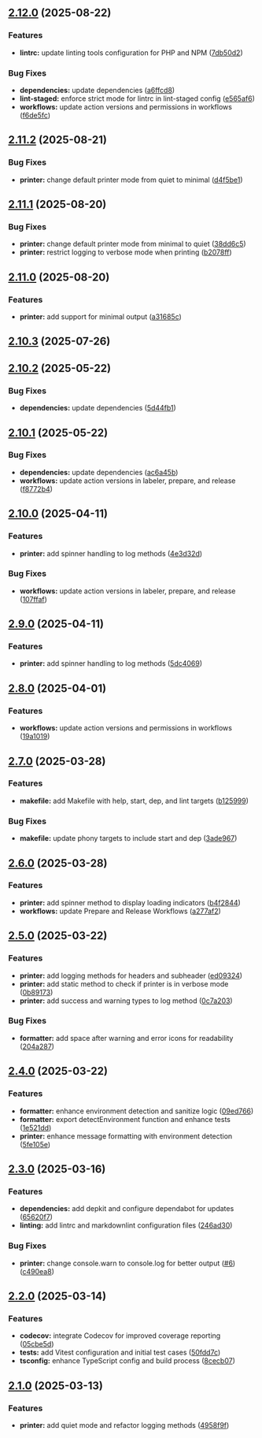 ## [2.12.0](https://github.com/SP-Packages/printer/compare/v2.11.2...v2.12.0) (2025-08-22)

### Features

* **lintrc:** update linting tools configuration for PHP and NPM ([7db50d2](https://github.com/SP-Packages/printer/commit/7db50d27b302b3650ca180e70ba7cc438a53dadf))

### Bug Fixes

* **dependencies:** update dependencies ([a6ffcd8](https://github.com/SP-Packages/printer/commit/a6ffcd82f34def0baf6aa55f592677d4d600b513))
* **lint-staged:** enforce strict mode for lintrc in lint-staged config ([e565af6](https://github.com/SP-Packages/printer/commit/e565af6f816dd45ff673c1d6958fc6edbef89f0b))
* **workflows:** update action versions and permissions in workflows ([f6de5fc](https://github.com/SP-Packages/printer/commit/f6de5fc899247d8ebb476ca9468363196830c3f3))

## [2.11.2](https://github.com/SP-Packages/printer/compare/v2.11.1...v2.11.2) (2025-08-21)

### Bug Fixes

* **printer:** change default printer mode from quiet to minimal ([d4f5be1](https://github.com/SP-Packages/printer/commit/d4f5be17e4d1b3907acc3c796ad807ee80be0478))

## [2.11.1](https://github.com/SP-Packages/printer/compare/v2.11.0...v2.11.1) (2025-08-20)

### Bug Fixes

* **printer:** change default printer mode from minimal to quiet ([38dd6c5](https://github.com/SP-Packages/printer/commit/38dd6c5646de8b0bd3fe66c3731c1eed71860d68))
* **printer:** restrict logging to verbose mode when printing ([b2078ff](https://github.com/SP-Packages/printer/commit/b2078ff2ecfc63efa53628fd82534b4ca2780ad1))

## [2.11.0](https://github.com/SP-Packages/printer/compare/v2.10.3...v2.11.0) (2025-08-20)

### Features

* **printer:** add support for minimal output ([a31685c](https://github.com/SP-Packages/printer/commit/a31685c11dba854570ec9372569fc99263fb1be9))

## [2.10.3](https://github.com/SP-Packages/printer/compare/v2.10.2...v2.10.3) (2025-07-26)

## [2.10.2](https://github.com/SP-Packages/printer/compare/v2.10.1...v2.10.2) (2025-05-22)

### Bug Fixes

* **dependencies:** update dependencies ([5d44fb1](https://github.com/SP-Packages/printer/commit/5d44fb186d5d11b9bf16864cc088b6e6aa2e63d1))

## [2.10.1](https://github.com/SP-Packages/printer/compare/v2.10.0...v2.10.1) (2025-05-22)

### Bug Fixes

* **dependencies:** update dependencies ([ac6a45b](https://github.com/SP-Packages/printer/commit/ac6a45b765e9218ac12aedacbf35f1b88d657fbd))
* **workflows:** update action versions in labeler, prepare, and release ([f8772b4](https://github.com/SP-Packages/printer/commit/f8772b4494daf61b7fd209b081dccd2a5c5e6e3a))

## [2.10.0](https://github.com/SP-Packages/printer/compare/v2.9.0...v2.10.0) (2025-04-11)

### Features

* **printer:** add spinner handling to log methods ([4e3d32d](https://github.com/SP-Packages/printer/commit/4e3d32db4a6b5f2c27eed389334c6ea446d5924f))

### Bug Fixes

* **workflows:** update action versions in labeler, prepare, and release ([107ffaf](https://github.com/SP-Packages/printer/commit/107ffaf04a30d2e483b48a0a464b49ccafcc1ab1))

## [2.9.0](https://github.com/SP-Packages/printer/compare/v2.8.0...v2.9.0) (2025-04-11)

### Features

* **printer:** add spinner handling to log methods ([5dc4069](https://github.com/SP-Packages/printer/commit/5dc40693b6d47ad4bca75d5a59ce464c507be2f1))

## [2.8.0](https://github.com/SP-Packages/printer/compare/v2.7.0...v2.8.0) (2025-04-01)

### Features

* **workflows:** update action versions and permissions in workflows ([19a1019](https://github.com/SP-Packages/printer/commit/19a10197eccaf8068e50ce3329ad4945ee5d43db))

## [2.7.0](https://github.com/SP-Packages/printer/compare/v2.6.0...v2.7.0) (2025-03-28)

### Features

* **makefile:** add Makefile with help, start, dep, and lint targets ([b125999](https://github.com/SP-Packages/printer/commit/b125999fbac920128702cacbfff55238436355d0))

### Bug Fixes

* **makefile:** update phony targets to include start and dep ([3ade967](https://github.com/SP-Packages/printer/commit/3ade96745aca57293ccdb63e33051ff8423341cb))

## [2.6.0](https://github.com/SP-Packages/printer/compare/v2.5.0...v2.6.0) (2025-03-28)

### Features

* **printer:** add spinner method to display loading indicators ([b4f2844](https://github.com/SP-Packages/printer/commit/b4f284429534adb0b33fd9a1b81300c2a2508221))
* **workflows:** update Prepare and Release Workflows ([a277af2](https://github.com/SP-Packages/printer/commit/a277af2d8d82e9a76d96207fb42f67b378df10e7))

## [2.5.0](https://github.com/SP-Packages/printer/compare/v2.4.0...v2.5.0) (2025-03-22)

### Features

* **printer:** add logging methods for headers and subheader ([ed09324](https://github.com/SP-Packages/printer/commit/ed0932434d33ccc58afc7178aa566048f920248a))
* **printer:** add static method to check if printer is in verbose mode ([0b89173](https://github.com/SP-Packages/printer/commit/0b89173722b1cb46d0e9e25ebf810c9edb545d9d))
* **printer:** add success and warning types to log method ([0c7a203](https://github.com/SP-Packages/printer/commit/0c7a203213a8365f0cfeafb7b9115d62193522f3))

### Bug Fixes

* **formatter:** add space after warning and error icons for readability ([204a287](https://github.com/SP-Packages/printer/commit/204a287f08c5966005849ce425fb054df9284d50))

## [2.4.0](https://github.com/SP-Packages/printer/compare/v2.3.0...v2.4.0) (2025-03-22)

### Features

* **formatter:** enhance environment detection and sanitize logic ([09ed766](https://github.com/SP-Packages/printer/commit/09ed7660f0c111bcbd4d4bac401f72235469f485))
* **formatter:** export detectEnvironment function and enhance tests ([1e521dd](https://github.com/SP-Packages/printer/commit/1e521dd47529599887970bc7ee723b289cb9fa3d))
* **printer:** enhance message formatting with environment detection ([5fe105e](https://github.com/SP-Packages/printer/commit/5fe105e2c5ed41a2a73031066070ee5108fc589c))

## [2.3.0](https://github.com/SP-Packages/printer/compare/v2.2.0...v2.3.0) (2025-03-16)

### Features

* **dependencies:** add depkit and configure dependabot for updates ([65620f7](https://github.com/SP-Packages/printer/commit/65620f777ff1d87e80a95ae8ec3e922b786056b9))
* **linting:** add lintrc and markdownlint configuration files ([246ad30](https://github.com/SP-Packages/printer/commit/246ad307703e1e44ef3fae18cef6f004d2b540aa))

### Bug Fixes

* **printer:** change console.warn to console.log for better output ([#6](https://github.com/SP-Packages/printer/issues/6)) ([c490ea8](https://github.com/SP-Packages/printer/commit/c490ea8142fd2c0cfe28185de269117450a5d9ae))

## [2.2.0](https://github.com/SP-Packages/printer/compare/v2.1.0...v2.2.0) (2025-03-14)

### Features

* **codecov:** integrate Codecov for improved coverage reporting ([05cbe5d](https://github.com/SP-Packages/printer/commit/05cbe5df885bd02873b6b14659d8c76b3fea549f))
* **tests:** add Vitest configuration and initial test cases ([50fdd7c](https://github.com/SP-Packages/printer/commit/50fdd7c66c02a32a65b2791a624b0df2c02de3a5))
* **tsconfig:** enhance TypeScript config and build process ([8cecb07](https://github.com/SP-Packages/printer/commit/8cecb079ddd25f22385b8d3b4b0ab6603c535d2d))

## [2.1.0](https://github.com/SP-Packages/printer/compare/v2.0.0...v2.1.0) (2025-03-13)

### Features

* **printer:** add quiet mode and refactor logging methods ([4958f9f](https://github.com/SP-Packages/printer/commit/4958f9f3c6efacb5937653cabfa8239634102c6d))
